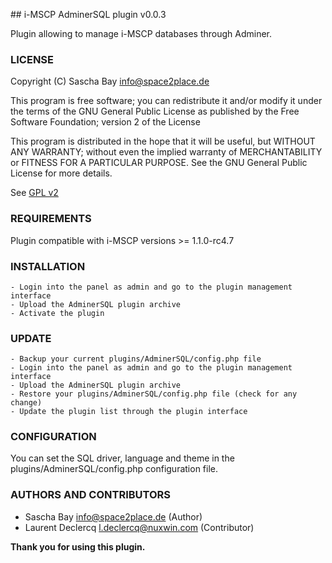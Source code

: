 ## i-MSCP AdminerSQL plugin v0.0.3

Plugin allowing to manage i-MSCP databases through Adminer.

### LICENSE

Copyright (C) Sascha Bay <info@space2place.de>

This program is free software; you can redistribute it and/or modify
it under the terms of the GNU General Public License as published by
the Free Software Foundation; version 2 of the License

This program is distributed in the hope that it will be useful,
but WITHOUT ANY WARRANTY; without even the implied warranty of
MERCHANTABILITY or FITNESS FOR A PARTICULAR PURPOSE.  See the
GNU General Public License for more details.

See [GPL v2](http://www.gnu.org/licenses/gpl-2.0.html "GPL v2")

### REQUIREMENTS

Plugin compatible with i-MSCP versions >= 1.1.0-rc4.7

### INSTALLATION

	- Login into the panel as admin and go to the plugin management interface
	- Upload the AdminerSQL plugin archive
	- Activate the plugin

### UPDATE

	- Backup your current plugins/AdminerSQL/config.php file
	- Login into the panel as admin and go to the plugin management interface
	- Upload the AdminerSQL plugin archive
	- Restore your plugins/AdminerSQL/config.php file (check for any change)
	- Update the plugin list through the plugin interface

### CONFIGURATION

You can set the SQL driver, language and theme in the plugins/AdminerSQL/config.php configuration file.

### AUTHORS AND CONTRIBUTORS

 * Sascha Bay <info@space2place.de> (Author)
 * Laurent Declercq <l.declercq@nuxwin.com> (Contributor)

**Thank you for using this plugin.**
